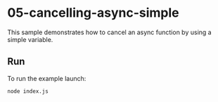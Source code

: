 # 05-cancelling-async-simple

This sample demonstrates how to cancel an async function by using a simple variable.

## Run

To run the example launch:

```
node index.js
```
